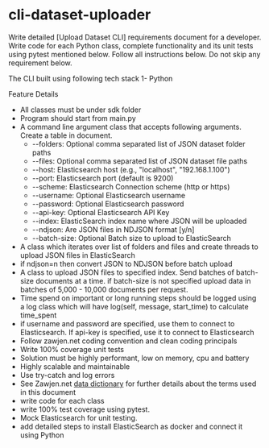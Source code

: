 
# cli-dataset-uploader
Write detailed [Upload Dataset CLI] requirements document for a developer. Write code for each Python class, complete functionality and its unit tests using pytest mentioned below. Follow all instructions below. Do not skip any requirement below.

The CLI built using following tech stack
1- Python 

Feature Details
- All classes must be under sdk folder
- Program should start from main.py
- A command line argument class that accepts following arguments. Create a table in document.
    - --folders: Optional comma separated list of JSON dataset folder paths
    - --files: Optional comma separated list of JSON dataset file paths
    - --host: Elasticsearch host (e.g., "localhost", "192.168.1.100")
    - --port: Elasticsearch port (default is 9200)
    - --scheme: Elasticsearch Connection scheme (http or https)
    - --username: Optional Elasticsearch username
    - --password: Optional Elasticsearch password
    - --api-key: Optional Elasticsearch API Key
    - --index: ElasticSearch index name where JSON will be uploaded
    - --ndjson: Are JSON files in NDJSON format [y/n]
    - --batch-size: Optional Batch size to upload to ElasticSearch 
- A class which iterates over list of folders and files and create threads to upload JSON files in ElasticSearch
- if ndjson=n then convert JSON to NDJSON before batch upload
- A class to upload JSON files to specified index. Send batches of batch-size documents at a time. if batch-size is not specified upload data in batches of 5,000 - 10,000 documents per request.
- Time spend on important or long running steps should be logged using a log class which will have log(self, message, start_time) to calculate time_spent
- if username and password are specified, use them to connect to Elasticsearch. If api-key is specified, use it to connect to Elasticsearch
- Follow zawjen.net coding convention and clean coding principals
- Write 100% coverage unit tests
- Solution must be highly performant, low on memory, cpu and battery
- Highly scalable and maintainable
- Use try-catch and log errors
- See Zawjen.net [data dictionary](https://github.com/zawjen/organization/blob/main/requirements/data-dictionary/welcome.md) for further details about the terms used in this document
- write code for each class
- write 100% test coverage using pytest.
- Mock Elasticsearch for unit testing.
- add detailed steps to install ElasticSearch as docker and connect it using Python
